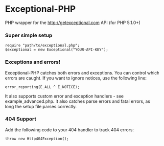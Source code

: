 # Exceptional-PHP

PHP wrapper for the http://getexceptional.com API (for PHP 5.1.0+)

### Super simple setup

    require "path/to/exceptional.php";
    $exceptional = new Exceptional("YOUR-API-KEY");

### Exceptions and errors!

Exceptional-PHP catches both errors and exceptions. You can control which errors are caught. If you want to ignore notices, use the following line:

    error_reporting(E_ALL ^ E_NOTICE);

It also supports custom error and exception handlers - see example_advanced.php.
It also catches parse errors and fatal errors, as long the setup file parses correctly.

### 404 Support

Add the following code to your 404 handler to track 404 errors:

    throw new Http404Exception();